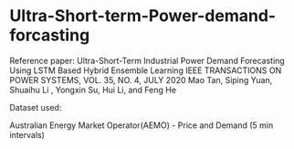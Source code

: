 # Ultra-Short-term-Power-demand-forcasting

Reference paper: 
Ultra-Short-Term Industrial Power Demand Forecasting Using LSTM Based Hybrid Ensemble Learning
IEEE TRANSACTIONS ON POWER SYSTEMS, VOL. 35, NO. 4, JULY 2020
Mao Tan, Siping Yuan, Shuaihu Li , Yongxin Su, Hui Li, and Feng He

Dataset used:

Australian Energy Market Operator(AEMO) - Price and Demand (5 min intervals)

